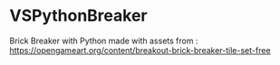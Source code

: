 # VSPythonBreaker
Brick Breaker with Python
made with assets from : https://opengameart.org/content/breakout-brick-breaker-tile-set-free
